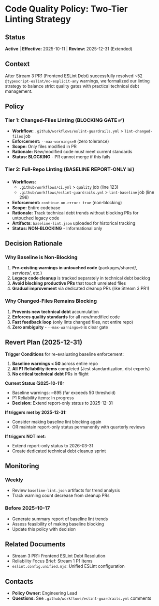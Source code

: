 # Code Quality Policy: Two-Tier Linting Strategy

## Status
**Active** | **Effective:** 2025-10-11 | **Review:** 2025-12-31 (Extended)

## Context
After Stream 3 PR1 (Frontend ESLint Debt) successfully resolved ~52 `@typescript-eslint/no-explicit-any` warnings, we formalized our linting strategy to balance strict quality gates with practical technical debt management.

## Policy

### Tier 1: Changed-Files Linting (BLOCKING GATE ✅)
- **Workflow:** `.github/workflows/eslint-guardrails.yml` > `lint-changed-files` job
- **Enforcement:** `--max-warnings=0` (zero tolerance)
- **Scope:** Only files modified in PR
- **Rationale:** New/modified code must meet current standards
- **Status:** **BLOCKING** - PR cannot merge if this fails

### Tier 2: Full-Repo Linting (BASELINE REPORT-ONLY 📊)
- **Workflows:**
  - `.github/workflows/ci.yml` > `quality` job (line 123)
  - `.github/workflows/eslint-guardrails.yml` > `lint-baseline` job (line 296)
- **Enforcement:** `continue-on-error: true` (non-blocking)
- **Scope:** Entire codebase
- **Rationale:** Track technical debt trends without blocking PRs for untouched legacy code
- **Artifacts:** `baseline-lint.json` uploaded for historical tracking
- **Status:** **NON-BLOCKING** - Informational only

## Decision Rationale

### Why Baseline is Non-Blocking
1. **Pre-existing warnings in untouched code** (packages/shared/*, services/*, etc.)
2. **Legacy code cleanup** is tracked separately in technical debt backlog
3. **Avoid blocking productive PRs** that touch unrelated files
4. **Gradual improvement** via dedicated cleanup PRs (like Stream 3 PR1)

### Why Changed-Files Remains Blocking
1. **Prevents new technical debt** accumulation
2. **Enforces quality standards** for all new/modified code
3. **Fast feedback loop** (only lints changed files, not entire repo)
4. **Zero ambiguity** - `--max-warnings=0` is clear gate

## Revert Plan (2025-12-31)

**Trigger Conditions** for re-evaluating baseline enforcement:
1. **Baseline warnings < 50** across entire repo
2. **All P1 Reliability items** completed (Jest standardization, dist exports)
3. **No critical technical debt** PRs in flight

**Current Status (2025-10-11):**
- Baseline warnings: ~895 (far exceeds 50 threshold)
- P1 Reliability items: In progress
- **Decision:** Extend report-only status to 2025-12-31

**If triggers met by 2025-12-31:**
- Consider making baseline lint blocking again
- OR maintain report-only status permanently with quarterly reviews

**If triggers NOT met:**
- Extend report-only status to 2026-03-31
- Create dedicated technical debt cleanup sprint

## Monitoring

### Weekly
- Review `baseline-lint.json` artifacts for trend analysis
- Track warning count decrease from cleanup PRs

### Before 2025-10-17
- Generate summary report of baseline lint trends
- Assess feasibility of making baseline blocking
- Update this policy with decision

## Related Documents
- Stream 3 PR1: Frontend ESLint Debt Resolution
- Reliability Focus Brief: Stream 1 P1 Items
- `eslint.config.unified.mjs`: Unified ESLint configuration

## Contacts
- **Policy Owner:** Engineering Lead
- **Questions:** See `.github/workflows/eslint-guardrails.yml` comments
